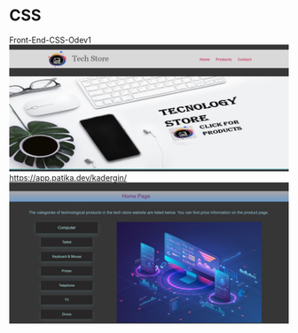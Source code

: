 # CSS
Front-End-CSS-Odev1
![github](https://github.com/KaderErgin/CSS/blob/main/css-ss/css_1.jpg)
<br>
https://app.patika.dev/kadergin/
![github](https://github.com/KaderErgin/CSS/blob/main/css-ss/css_2.jpg)
